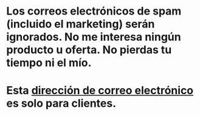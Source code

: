 # Los correos electrónicos de spam (incluido el marketing) serán ignorados. No me interesa ningún producto u oferta. No pierdas tu tiempo ni el mío.
# Esta [dirección de correo electrónico](mailto:castillos-02.sismica@icloud.com) es solo para clientes.
